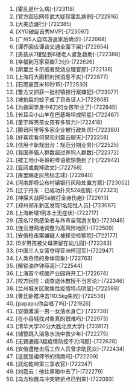 
1. [霍乱是什么病]-[723118]
1. [官方回应网传武大疑现霍乱病例]-[722916]
1. [大美边疆行]-[722385]
1. [XYG破绽首秀MVP]-[723097]
1. [广州5人自驾游返家后确诊]-[722668]
1. [谭乔回应谭谈交通全面下架]-[722854]
1. [男孩从7楼坠到6楼老人紧急救助]-[722388]
1. [幸福到万家豆瓣7.3分]-[722626]
1. [斯里兰卡示威者焚烧总理官邸]-[722138]
1. [上海将大面积封控消息不实]-[722877]
1. [石雨豪百米10秒15]-[722530]
1. [警方又抓获一批村镇银行案嫌犯]-[723077]
1. [被拍扁的蚊子成了目击证人]-[722608]
1. [为救同学身中8刀的女孩毕业了]-[722845]
1. [长耳朵小山羊在巴基斯坦成明星]-[722467]
1. [董宇辉男孩女孩有多努力]-[722418]
1. [腾讯阿里等多家企业被行政处罚]-[722380]
1. [好喜欢看何炅和刘震云聊天]-[722258]
1. [信用卡新规出台：规范分期业务]-[722525]
1. [我国养猫人群数超过养狗人群数]-[722372]
1. [被工地小哥哥的粤语歌惊艳到了]-[722942]
1. [篮网或裁掉欧文]-[722768]
1. [库里踢走灰熊标志球]-[722840]
1. [河南即将公布村镇银行风险处置方案]-[723052]
1. [辽宁丹东：已成功扑灭524疫情]-[722323]
1. [神探大战阿Sa被打全身伤疤]-[722613]
1. [郑州郑东新区发现1名阳性人员]-[723087]
1. [上海新增1例本土无症状]-[722717]
1. [茂名12例感染者与外市自驾游关联]-[723046]
1. [连云港两地调整为高风险地区]-[722509]
1. [安倍枪击案嫌疑人被移交检察院]-[722177]
1. [5岁男孩被父母滞留在幼儿园]-[722283]
1. [中国三人女篮夺得亚洲杯冠军]-[722947]
1. [人类奇怪的身体现象]-[722763]
1. [解锁油炸钟薛高]-[722544]
1. [上海首个核酸产业园将开工]-[722674]
1. [校方回应：调查退休教授不当言论]-[722346]
1. [兰州城关区聚集性疫情特点明显]-[722599]
1. [曹氏卧推冲击110.5kg失败]-[722538]
1. [papapiu你会唱了吗]-[721926]
1. [安徽濉溪一男一女落水身亡]-[722738]
1. [在小县城找对象真的很难吗]-[722973]
1. [清华大学20分大胜北京大学]-[722817]
1. [辅警跳入湍急水流中救少年]-[722275]
1. [无锡通报3起疫情防控不力问题]-[722628]
1. [安倍遭枪击后工作人员曾求助民众]-[722434]
1. [这就是祖师爷的情商吗]-[722209]
1. [武动乾坤第三季收官]-[722247]
1. [刘震云：他往黑暗中去了]-[722279]
1. [乌方称俄乌冲突转折点已到来]-[722093]